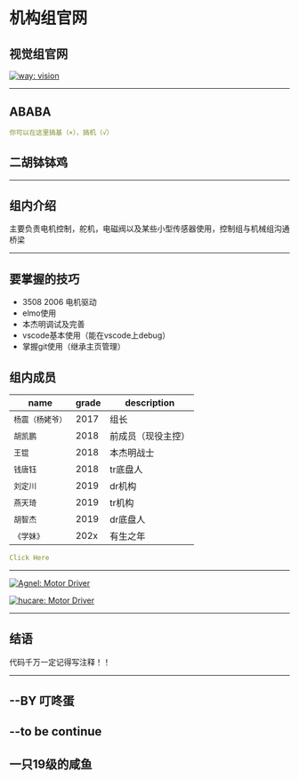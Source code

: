 # 机构组官网

## 视觉组官网

[![way: vision](https://img.shields.io/badge/%E8%A7%86%E8%A7%89-vision-green)](https://whu-robocon-vision.github.io/)

---

## ABABA

```yml
你可以在这里搞基（×），搞机（√）
```

## 二胡钵钵鸡

---

## 组内介绍

主要负责电机控制，舵机，电磁阀以及某些小型传感器使用，控制组与机械组沟通桥梁

---

## 要掌握的技巧 

- 3508 2006 电机驱动
- elmo使用
- 本杰明调试及完善
- vscode基本使用（能在vscode上debug）
- 掌握git使用（继承主页管理）

## 组内成员

| name          | grade        | description       |
| ------------- | -------------------- | ----------------- |
| `杨震（杨姥爷）`       | 2017            |        组长          |
| `胡凯鹏` | 2018     |        前成员（现役主控）           |
| `王锟`         | 2018 |          本杰明战士         |
| `钱唐钰`     | 2018            |        tr底盘人           |
| `刘定川`        | 2019                 |          dr机构         |
| `燕天琦`   | 2019               | tr机构    |
| `胡智杰` | 2019              | dr底盘人 |
| `《学妹》` | 202x              | 有生之年 |

```yml
Click Here
```

---

[![Agnel: Motor Driver](https://img.shields.io/badge/Agnel-motor%20driver-blue)](http://www.github.com/Agnel-Wang/MotorProj)

[![hucare: Motor Driver](https://img.shields.io/badge/%E5%8F%AE%E5%92%9A%E8%9B%8B-MotorPro-blue)](http://www.github.com/hucare233)

---

## 结语

代码千万一定记得写注释！！

---

## --BY 叮咚蛋

## --to be continue

## 一只19级的咸鱼
